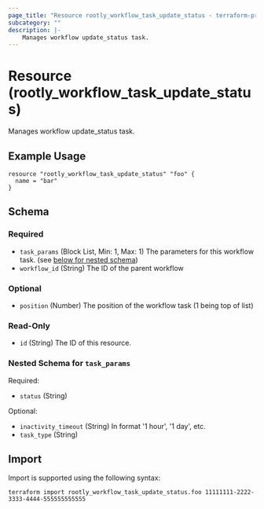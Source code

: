 ```yaml
---
page_title: "Resource rootly_workflow_task_update_status - terraform-provider-rootly"
subcategory: ""
description: |-
    Manages workflow update_status task.
---
```


# Resource (rootly_workflow_task_update_status)

Manages workflow update_status task.

## Example Usage

```
resource "rootly_workflow_task_update_status" "foo" {
  name = "bar"
}
```

<!-- schema generated by tfplugindocs -->
## Schema

### Required

- `task_params` (Block List, Min: 1, Max: 1) The parameters for this workflow task. (see [below for nested schema](#nestedblock--task_params))
- `workflow_id` (String) The ID of the parent workflow

### Optional

- `position` (Number) The position of the workflow task (1 being top of list)

### Read-Only

- `id` (String) The ID of this resource.

<a id="nestedblock--task_params"></a>
### Nested Schema for `task_params`

Required:

- `status` (String)

Optional:

- `inactivity_timeout` (String) In format '1 hour', '1 day', etc.
- `task_type` (String)

## Import

Import is supported using the following syntax:

```shell
terraform import rootly_workflow_task_update_status.foo 11111111-2222-3333-4444-555555555555
```